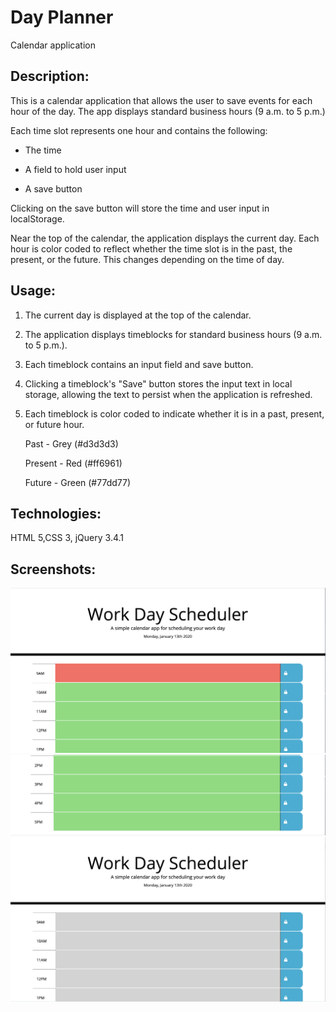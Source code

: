 # Day Planner
Calendar application

## Description:

This is a calendar application that allows the user to save events for each hour of the day. The app displays standard business hours (9 a.m. to 5 p.m.)

Each time slot represents one hour and contains the following:

- The time

- A field to hold user input

- A save button

Clicking on the save button will store the time and user input in localStorage.

Near the top of the calendar, the application displays the current day. Each hour is color coded to reflect whether the time slot is in the past, the present, or the future. This changes depending on the time of day.

 

## Usage:

1. The current day is displayed at the top of the calendar.

2. The application displays timeblocks for standard business hours (9 a.m. to 5 p.m.).

3.  Each timeblock contains an input field and save button.

4. Clicking a timeblock's "Save" button stores the input text in local storage, allowing the text to persist when the application is refreshed.

5. Each timeblock is color coded to indicate whether it is in a past, present, or future hour.

    Past - Grey (#d3d3d3)

    Present - Red (#ff6961)

    Future - Green (#77dd77)

 

## Technologies:

HTML 5,CSS 3, jQuery 3.4.1

 

## Screenshots:

![ ](DayPlanner1.png)
![ ](DayPlanner2.png)
![ ](DayPlanner3.png)
